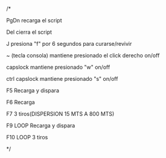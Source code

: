 ﻿/*  

PgDn recarga el script

Del cierra el script

J presiona "f" por 6 segundos para curarse/revivir

~ (tecla consola) mantiene presionado el click derecho on/off

capslock mantiene presionado "w" on/off

ctrl capslock mantiene presionado "s" on/off

 
F5 Recarga y dispara

F6 Recarga

F7 3 tiros(DISPERSION 15 MTS A 800 MTS)


F9 LOOP Recarga y dispara

F10 LOOP 3 tiros



*/

